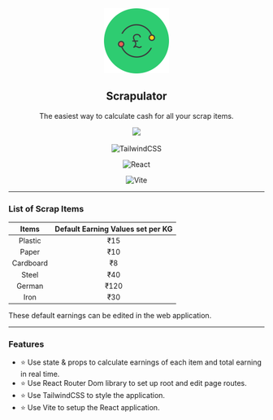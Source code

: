 <div align="center">
  <img src="src/assets/logo.png" width="128"/>
  <h2>Scrapulator</h2>
  <p>The easiest way to calculate cash for all your scrap items.</p>
</div>

<div align="center">

  <!-- HTML -->
  <img src="https://img.shields.io/badge/html5-%23E34F26.svg?style=for-the-badge&logo=html5&logoColor=white">

  <!-- TailwindCSS -->

![TailwindCSS](https://img.shields.io/badge/tailwindcss-%2338B2AC.svg?style=for-the-badge&logo=tailwind-css&logoColor=white)

  <!-- REACT -->

![React](https://img.shields.io/badge/react-%2320232a.svg?style=for-the-badge&logo=react&logoColor=%2361DAFB)

  <!-- VITE -->

![Vite](https://img.shields.io/badge/vite-%23646CFF.svg?style=for-the-badge&logo=vite&logoColor=white)

  <!-- MORE BADGES visit https://github.com/Ileriayo/markdown-badges -->

</div>

---

### List of Scrap Items

|   Items   | Default Earning Values set per KG |
| :-------: | :-------------------------------: |
|  Plastic  |                ₹15                |
|   Paper   |                ₹10                |
| Cardboard |                ₹8                 |
|   Steel   |                ₹40                |
|  German   |               ₹120                |
|   Iron    |                ₹30                |

These default earnings can be edited in the web application.

---

### Features

- ⭐ Use state & props to calculate earnings of each item and total earning in real time.
- ⭐ Use React Router Dom library to set up root and edit page routes.
- ⭐ Use TailwindCSS to style the application.
- ⭐ Use Vite to setup the React application.
